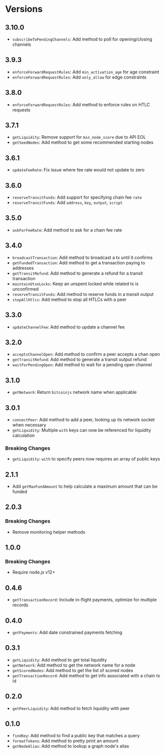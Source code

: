 # Versions

## 3.10.0

- `subscribeToPendingChannels`: Add method to poll for opening/closing channels

## 3.9.3

- `enforceForwardRequestRules`: Add `min_activation_age` for age constraint
- `enforceForwardRequestRules`: Add `only_allow` for edge constraints

## 3.8.0

- `enforceForwardRequestRules`: Add method to enforce rules on HTLC requests

## 3.7.1

- `getLiquidity`: Remove support for `min_node_score` due to API EOL
- `getSeedNodes`: Add method to get some recommended starting nodes

## 3.6.1

- `updateFeeRate`: Fix issue where fee rate would not update to zero

## 3.6.0

- `reserveTransitFunds`: Add support for specifying chain fee `rate`
- `reserveTransitFunds`: Add `address`, `key`, `output`, `script`

## 3.5.0

- `askForFeeRate`: Add method to ask for a chain fee rate

## 3.4.0

- `broadcastTransaction`: Add method to broadcast a tx until it confirms
- `getFundedTransaction`: Add method to get a transaction paying to addresses
- `getTransitRefund`: Add method to generate a refund for a transit transaction
- `maintainUtxoLocks`: Keep an unspent locked while related tx is unconfirmed
- `reserveTransitFunds`: Add method to reserve funds in a transit output
- `stopAllHtlcs`: Add method to stop all HTLCs with a peer

## 3.3.0

- `updateChannelFee`: Add method to update a channel fee

## 3.2.0

- `acceptsChannelOpen`: Add method to confirm a peer accepts a chan open
- `getTransitRefund`: Add method to generate a transit output refund
- `waitForPendingOpen`: Add method to wait for a pending open channel

## 3.1.0

- `getNetwork`: Return `bitcoinjs` network name when applicable

## 3.0.1

- `connectPeer`: Add method to add a peer, looking up its network socket when necessary
- `getLiquidity`: Multiple `with` keys can now be referenced for liquidity calculation

### Breaking Changes

- `getLiquidity`: `with` to specify peers now requires an array of public keys

## 2.1.1

- Add `getMaxFundAmount` to help calculate a maximum amount that can be funded

## 2.0.3

### Breaking Changes

- Remove monitoring helper methods

## 1.0.0

### Breaking Changes

- Require node.js v12+

## 0.4.6

- `getTransactionRecord`: Include in-flight payments, optimize for multiple records

## 0.4.0

- `getPayments`: Add date constrained payments fetching

## 0.3.1

- `getLiquidity`: Add method to get total liquidity
- `getNetwork`: Add method to get the network name for a node
- `getScoredNodes`: Add method to get the list of scored nodes
- `getTransactionRecord`: Add method to get info associated with a chain tx id

## 0.2.0

- `getPeerLiquidity`: Add method to fetch liquidity with peer

## 0.1.0

- `findKey`: Add method to find a public key that matches a query
- `formatTokens`: Add method to pretty print an amount
- `getNodeAlias`: Add method to lookup a graph node's alias
